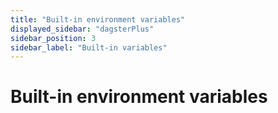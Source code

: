 ```yaml
---
title: "Built-in environment variables"
displayed_sidebar: "dagsterPlus"
sidebar_position: 3
sidebar_label: "Built-in variables"
---
```


# Built-in environment variables